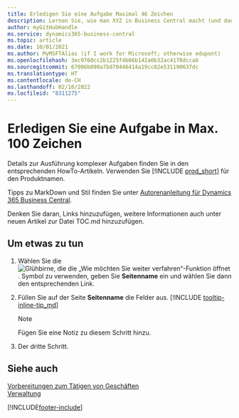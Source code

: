```yaml
---
title: Erledigen Sie eine Aufgabe Maximal 46 Zeichen
description: Lernen Sie, wie man XYZ in Business Central macht (und dann viele schöne Suchbegriffe in einem natürlich klingenden Satz. Die maximale Länge beträgt 160 Zeichen, also so lang).
author: myGitHubHandle
ms.service: dynamics365-business-central
ms.topic: article
ms.date: 10/01/2021
ms.author: MyMSFTAlias (if I work for Microsoft; otherwise edupont)
ms.openlocfilehash: 3ec9760cc2b1225f4b06b142a0b32ac4178dcca6
ms.sourcegitcommit: 67006b090a7bd70446414a19cc82e531190637dc
ms.translationtype: HT
ms.contentlocale: de-CH
ms.lasthandoff: 02/16/2022
ms.locfileid: "8311275"
---
```

# <a name="achieve-some-task-in-max-100-characters"></a>Erledigen Sie eine Aufgabe in Max. 100 Zeichen

Details zur Ausführung komplexer Aufgaben finden Sie in den entsprechenden HowTo-Artikeln. Verwenden Sie [!INCLUDE [prod_short](includes/prod_short.md)] für den Produktnamen.  

Tipps zu MarkDown und Stil finden Sie unter [Autorenanleitung für Dynamics 365 Business Central](https://docs.microsoft.com/en-us/dynamics365/business-central/dev-itpro/help/writing-guide).  

Denken Sie daran, Links hinzuzufügen, weitere Informationen auch unter neuen Artikel zur Datei TOC.md hinzuzufügen.  

## <a name="to-do-something"></a>Um etwas zu tun

1. Wählen Sie die ![Glühbirne, die die „Wie möchten Sie weiter verfahren“-Funktion öffnet](media/ui-search/search_small.png "Tell me-Funktion"). Symbol zu verwenden, geben Sie **Seitenname** ein und wählen Sie dann den entsprechenden Link.
2. Füllen Sie auf der Seite **Seitenname** die Felder aus. [!INCLUDE [tooltip-inline-tip_md](includes/tooltip-inline-tip_md.md)]

    > [!NOTE]
    > Fügen Sie eine Notiz zu diesem Schritt hinzu.
3. Der dritte Schritt.

## <a name="see-also"></a>Siehe auch

[Vorbereitungen zum Tätigen von Geschäften](ui-get-ready-business.md)  
[Verwaltung](admin-setup-and-administration.md)  

[!INCLUDE[footer-include](includes/footer-banner.md)]
